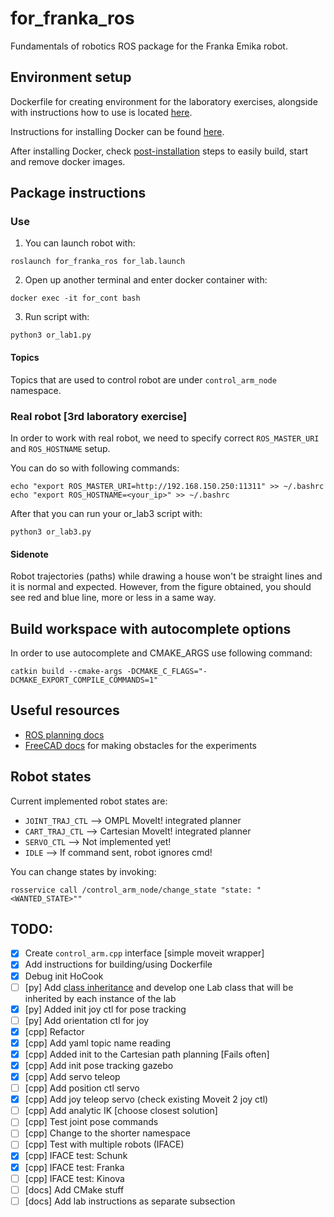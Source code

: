 # for_franka_ros 

Fundamentals of robotics ROS package for the Franka Emika robot. 

## Environment setup

Dockerfile for creating environment for the laboratory exercises, alongside with instructions how to use is located [here](https://github.com/larics/docker_files/tree/master/ros-noetic/for_course_lab/or2324). 

Instructions for installing Docker can be found [here](https://docs.docker.com/engine/install/ubuntu/). 

After installing Docker, check [post-installation](https://docs.docker.com/engine/install/linux-postinstall/) steps to easily build, start and remove docker images. 


## Package instructions

### Use 

1. You can launch robot with: 
```
roslaunch for_franka_ros for_lab.launch
```

2. Open up another terminal and enter docker container with: 
```
docker exec -it for_cont bash
```

3. Run script with: 

```
python3 or_lab1.py
``` 

#### Topics

Topics that are used to control robot are under `control_arm_node` namespace. 

### Real robot [3rd laboratory exercise] 

In order to work with real robot, we need to specify correct `ROS_MASTER_URI` and `ROS_HOSTNAME` 
setup. 

You can do so with following commands: 
```
echo "export ROS_MASTER_URI=http://192.168.150.250:11311" >> ~/.bashrc  
echo "export ROS_HOSTNAME=<your_ip>" >> ~/.bashrc    
```

After that you can run your or_lab3 script with: 

```
python3 or_lab3.py
```

#### Sidenote

Robot trajectories (paths) while drawing a house won't be straight lines and it is normal and expected. 
However, from the figure obtained, you should see red and blue line, more or less in a same way. 

## Build workspace with autocomplete options

In order to use autocomplete and CMAKE_ARGS use following command: 
```
catkin build --cmake-args -DCMAKE_C_FLAGS="-DCMAKE_EXPORT_COMPILE_COMMANDS=1"
```

## Useful resources

* [ROS planning docs](https://ros-planning.github.io/moveit_tutorials/doc/pilz_industrial_motion_planner/pilz_industrial_motion_planner.html#sequence-of-multiple-segments)  
* [FreeCAD docs](https://www.picuino.com/en/freecad-diferencia.html) for making obstacles for the experiments   

## Robot states

Current implemented robot states are: 
 * `JOINT_TRAJ_CTL` --> OMPL MoveIt! integrated planner 
 * `CART_TRAJ_CTL` --> Cartesian MoveIt! integrated planner
 * `SERVO_CTL` --> Not implemented yet!
 * `IDLE` --> If command sent, robot ignores cmd!

You can change states by invoking: 

```
rosservice call /control_arm_node/change_state "state: "<WANTED_STATE>""
```

## TODO: 
- [x] Create `control_arm.cpp` interface [simple moveit wrapper]
- [x] Add instructions for building/using Dockerfile 
- [x] Debug init HoCook 
- [ ] [py] Add [class inheritance](https://realpython.com/python-super/) and develop one Lab class that will be inherited by each instance of the lab
- [x] [py] Added init joy ctl for pose tracking 
- [ ] [py] Add orientation ctl for joy 
- [x] [cpp] Refactor 
- [x] [cpp] Add yaml topic name reading 
- [x] [cpp] Added init to the Cartesian path planning [Fails often] 
- [x] [cpp] Add init pose tracking gazebo
- [x] [cpp] Add servo teleop 
- [ ] [cpp] Add position ctl servo 
- [x] [cpp] Add joy teleop servo (check existing Moveit 2 joy ctl) 
- [ ] [cpp] Add analytic IK [choose closest solution]
- [ ] [cpp] Test joint pose commands 
- [ ] [cpp] Change to the shorter namespace 
- [ ] [cpp] Test with multiple robots (IFACE)
- [x] [cpp] IFACE test: Schunk
- [x] [cpp] IFACE test: Franka
- [ ] [cpp] IFACE test: Kinova 
- [ ] [docs] Add CMake stuff
- [ ] [docs] Add lab instructions as separate subsection
